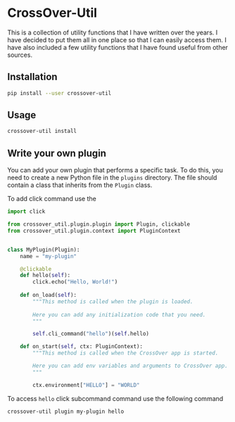 # CrossOver-Util

This is a collection of utility functions that I have written over the years. I have decided to put them all in one place so that I can easily access them. I have also included a few utility functions that I have found useful from other sources.

## Installation

```bash
pip install --user crossover-util
```

## Usage

```zsh
crossover-util install
```

## Write your own plugin

You can add your own plugin that performs a specific task. To do this, you need to create a new Python file in the `plugins` directory. The file should contain a class that inherits from the `Plugin` class. 

To add click command use the 

```python
import click

from crossover_util.plugin.plugin import Plugin, clickable
from crossover_util.plugin.context import PluginContext


class MyPlugin(Plugin):
    name = "my-plugin"

    @clickable
    def hello(self):
        click.echo("Hello, World!")
    
    def on_load(self):
        """This method is called when the plugin is loaded.
            
        Here you can add any initialization code that you need.
        """

        self.cli_command("hello")(self.hello)

    def on_start(self, ctx: PluginContext):
        """This method is called when the CrossOver app is started.

        Here you can add env variables and arguments to CrossOver app.
        """

        ctx.environment["HELLO"] = "WORLD"
```

To access `hello` click subcommand command use the following command

```zsh
crossover-util plugin my-plugin hello
```

